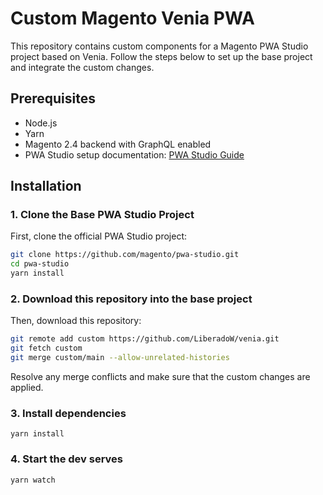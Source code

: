 # Custom Magento Venia PWA

This repository contains custom components for a Magento PWA Studio project based on Venia. Follow the steps below to set up the base project and integrate the custom changes.

## Prerequisites

- Node.js
- Yarn
- Magento 2.4 backend with GraphQL enabled
- PWA Studio setup documentation: [PWA Studio Guide](https://developer.adobe.com/commerce/pwa-studio/)


## Installation

### 1. Clone the Base PWA Studio Project

First, clone the official PWA Studio project:

```bash
git clone https://github.com/magento/pwa-studio.git
cd pwa-studio
yarn install
```

### 2. Download this repository into the base project

Then, download this repository:

```bash
git remote add custom https://github.com/LiberadoW/venia.git
git fetch custom
git merge custom/main --allow-unrelated-histories
```

Resolve any merge conflicts and make sure that the custom changes are applied.

### 3. Install dependencies 

```
yarn install
```

### 4. Start the dev serves

```
yarn watch
```


